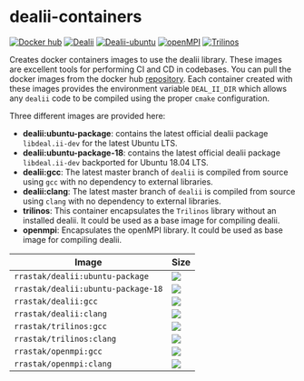 # dealii-containers

[![](https://img.shields.io/docker/pulls/rrastak/dealii?style=plastic "Docker hub")](https://hub.docker.com/r/rrastak/dealii)
[![Dealii](https://github.com/rezarastak/dealii-containers/workflows/Dealii/badge.svg)](https://github.com/rezarastak/dealii-containers/actions?query=workflow%3ADealii)
[![Dealii-ubuntu](https://github.com/rezarastak/dealii-containers/workflows/Dealii-ubuntu-package/badge.svg)](https://github.com/rezarastak/dealii-containers/actions?query=workflow%3ADealii-ubuntu-package)
[![openMPI](https://github.com/rezarastak/dealii-containers/workflows/MPI/badge.svg)](https://github.com/rezarastak/dealii-containers/actions?query=workflow%3AopenMPI)
[![Trilinos](https://github.com/rezarastak/dealii-containers/workflows/Trilinos/badge.svg)](https://github.com/rezarastak/dealii-containers/actions?query=workflow%3ATrilinos)

Creates docker containers images to use the dealii library.
These images are excellent tools for performing CI and CD in codebases.
You can pull the docker images from the docker hub [repository](https://hub.docker.com/r/rrastak/dealii).
Each container created with these images provides the environment variable `DEAL_II_DIR` which allows any `dealii` code to be compiled using the proper `cmake` configuration.

Three different images are provided here:
 * **dealii:ubuntu-package**: contains the latest official dealii package `libdeal.ii-dev` for the latest Ubuntu LTS.
 * **dealii:ubuntu-package-18**: contains the latest official dealii package `libdeal.ii-dev` backported for Ubuntu 18.04 LTS.
 * **dealii:gcc**: The latest master branch of `dealii` is compiled from source using `gcc` with no dependency to external libraries.
 * **dealii:clang**: The latest master branch of `dealii` is compiled from source using `clang` with no dependency to external libraries.
 * **trilinos**: This container encapsulates the `Trilinos` library without an installed dealii. It could be used as a base image for compiling dealii.
 * **openmpi**: Encapsulates the openMPI library. It could be used as base image for compiling dealii.

 | Image | Size |
 |---|---|
 |`rrastak/dealii:ubuntu-package`    | ![](https://img.shields.io/docker/image-size/rrastak/dealii/ubuntu-package)|
 |`rrastak/dealii:ubuntu-package-18`    | ![](https://img.shields.io/docker/image-size/rrastak/dealii/ubuntu-package-18)|
 |`rrastak/dealii:gcc`   | ![](https://img.shields.io/docker/image-size/rrastak/dealii/gcc)|
 |`rrastak/dealii:clang` | ![](https://img.shields.io/docker/image-size/rrastak/dealii/clang)|
 |`rrastak/trilinos:gcc`   | ![](https://img.shields.io/docker/image-size/rrastak/trilinos/gcc)|
 |`rrastak/trilinos:clang`   | ![](https://img.shields.io/docker/image-size/rrastak/trilinos/clang)|
 |`rrastak/openmpi:gcc`   | ![](https://img.shields.io/docker/image-size/rrastak/openmpi/gcc)|
 |`rrastak/openmpi:clang`   | ![](https://img.shields.io/docker/image-size/rrastak/openmpi/clang)|

